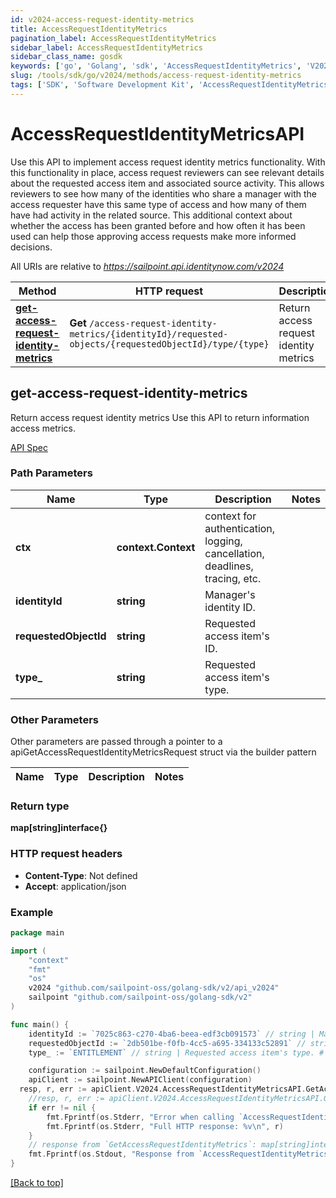 ```yaml
---
id: v2024-access-request-identity-metrics
title: AccessRequestIdentityMetrics
pagination_label: AccessRequestIdentityMetrics
sidebar_label: AccessRequestIdentityMetrics
sidebar_class_name: gosdk
keywords: ['go', 'Golang', 'sdk', 'AccessRequestIdentityMetrics', 'V2024AccessRequestIdentityMetrics'] 
slug: /tools/sdk/go/v2024/methods/access-request-identity-metrics
tags: ['SDK', 'Software Development Kit', 'AccessRequestIdentityMetrics', 'V2024AccessRequestIdentityMetrics']
---
```


# AccessRequestIdentityMetricsAPI
  Use this API to implement access request identity metrics functionality.
With this functionality in place, access request reviewers can see relevant details about the requested access item and associated source activity. 
This allows reviewers to see how many of the identities who share a manager with the access requester have this same type of access and how many of them have had activity in the related source. 
This additional context about whether the access has been granted before and how often it has been used can help those approving access requests make more informed decisions.
 
All URIs are relative to *https://sailpoint.api.identitynow.com/v2024*

Method | HTTP request | Description
------------- | ------------- | -------------
[**get-access-request-identity-metrics**](#get-access-request-identity-metrics) | **Get** `/access-request-identity-metrics/{identityId}/requested-objects/{requestedObjectId}/type/{type}` | Return access request identity metrics


## get-access-request-identity-metrics
Return access request identity metrics
Use this API to return information access metrics.

[API Spec](https://developer.sailpoint.com/docs/api/v2024/get-access-request-identity-metrics)

### Path Parameters


Name | Type | Description  | Notes
------------- | ------------- | ------------- | -------------
**ctx** | **context.Context** | context for authentication, logging, cancellation, deadlines, tracing, etc.
**identityId** | **string** | Manager&#39;s identity ID. | 
**requestedObjectId** | **string** | Requested access item&#39;s ID. | 
**type_** | **string** | Requested access item&#39;s type. | 

### Other Parameters

Other parameters are passed through a pointer to a apiGetAccessRequestIdentityMetricsRequest struct via the builder pattern


Name | Type | Description  | Notes
------------- | ------------- | ------------- | -------------




### Return type

**map[string]interface{}**

### HTTP request headers

- **Content-Type**: Not defined
- **Accept**: application/json

### Example

```go
package main

import (
	"context"
	"fmt"
	"os"
    v2024 "github.com/sailpoint-oss/golang-sdk/v2/api_v2024"
	sailpoint "github.com/sailpoint-oss/golang-sdk/v2"
)

func main() {
    identityId := `7025c863-c270-4ba6-beea-edf3cb091573` // string | Manager's identity ID. # string | Manager's identity ID.
    requestedObjectId := `2db501be-f0fb-4cc5-a695-334133c52891` // string | Requested access item's ID. # string | Requested access item's ID.
    type_ := `ENTITLEMENT` // string | Requested access item's type. # string | Requested access item's type.

	configuration := sailpoint.NewDefaultConfiguration()
	apiClient := sailpoint.NewAPIClient(configuration)
  resp, r, err := apiClient.V2024.AccessRequestIdentityMetricsAPI.GetAccessRequestIdentityMetrics(context.Background(), identityId, requestedObjectId, type_).Execute()
	//resp, r, err := apiClient.V2024.AccessRequestIdentityMetricsAPI.GetAccessRequestIdentityMetrics(context.Background(), identityId, requestedObjectId, type_).Execute()
	if err != nil {
		fmt.Fprintf(os.Stderr, "Error when calling `AccessRequestIdentityMetricsAPI.GetAccessRequestIdentityMetrics``: %v\n", err)
		fmt.Fprintf(os.Stderr, "Full HTTP response: %v\n", r)
	}
	// response from `GetAccessRequestIdentityMetrics`: map[string]interface{}
	fmt.Fprintf(os.Stdout, "Response from `AccessRequestIdentityMetricsAPI.GetAccessRequestIdentityMetrics`: %v\n", resp)
}
```

[[Back to top]](#)

